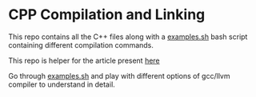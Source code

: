 # CPP Compilation and Linking

This repo contains all the C++ files along with a [examples.sh](./examples.sh) bash script containing different compilation commands.

This repo is helper for the article present [here](https://maneesh29s.github.io/quartz/CPP/static_vs_dynamic_linking)

Go through [examples.sh](./examples.sh) and play with different options of gcc/llvm compiler to understand in detail.
